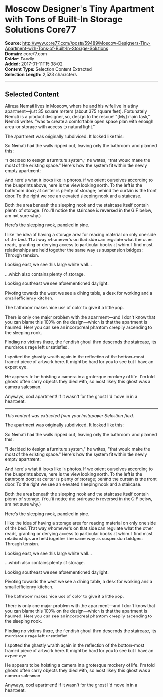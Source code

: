# Moscow Designer's Tiny Apartment with Tons of Built-In Storage Solutions Core77

**Source:** http://www.core77.com//posts/59489/Moscow-Designers-Tiny-Apartment-with-Tons-of-Built-In-Storage-Solutions  
**Domain:** core77.com  
**Folder:** Feedly  
**Added:** 2017-01-11T15:38:02  
**Content Type:** Selection Content Extracted  
**Selection Length:** 2,523 characters  


---

## Selected Content

Alireza Nemati lives in Moscow, where he and his wife live in a tiny apartment—just 35 square meters (about 375 square feet). Fortunately Nemati is a product designer, so, design to the rescue! "[My] main task," Nemati writes, "was to create a comfortable open space plan with enough area for storage with access to natural light."

The apartment was originally subdivided. It looked like this:

So Nemati had the walls ripped out, leaving only the bathroom, and planned this:

"I decided to design a furniture system," he writes, "that would make the most of the existing space." Here's how the system fit within the newly empty apartment:

And here's what it looks like in photos. If we orient ourselves according to the blueprints above, here is the view looking north. To the left is the bathroom door; at center is plenty of storage; behind the curtain is the front door. To the right we see an elevated sleeping nook and a staircase.

Both the area beneath the sleeping nook and the staircase itself contain plenty of storage. (You'll notice the staircase is reversed in the GIF below, am not sure why.)

Here's the sleeping nook, paneled in pine.

I like the idea of having a storage area for reading material on only one side of the bed. That way whomever's on that side can regulate what the other reads, granting or denying access to particular books at whim. I find most relationships are held together the same way as suspension bridges: Through tension.

Looking east, we see this large white wall…

…which also contains plenty of storage.

Looking southeast we see aforementioned daylight.

Pivoting towards the west we see a dining table, a desk for working and a small efficiency kitchen.

The bathroom makes nice use of color to give it a little pop.

There is only one major problem with the apartment—and I don't know that you can blame this 100% on the design—which is that the apartment is haunted. Here you can see an incorporeal phantom creepily ascending to the sleeping nook.

Finding no victims there, the fiendish ghoul then descends the staircase, its murderous rage left unsatisfied.

I spotted the ghastly wraith again in the reflection of the bottom-most framed piece of artwork here. It might be hard for you to see but I have an expert eye.

He appears to be hoisting a camera in a grotesque mockery of life. I'm told ghosts often carry objects they died with, so most likely this ghost was a camera salesman.

Anyways, cool apartment! If it wasn't for the ghost I'd move in in a heartbeat.

---

*This content was extracted from your Instapaper Selection field.*

The apartment was originally subdivided. It looked like this:

So Nemati had the walls ripped out, leaving only the bathroom, and planned this:

"I decided to design a furniture system," he writes, "that would make the most of the existing space." Here's how the system fit within the newly empty apartment:

And here's what it looks like in photos. If we orient ourselves according to the blueprints above, here is the view looking north. To the left is the bathroom door; at center is plenty of storage; behind the curtain is the front door. To the right we see an elevated sleeping nook and a staircase.

Both the area beneath the sleeping nook and the staircase itself contain plenty of storage. (You'll notice the staircase is reversed in the GIF below, am not sure why.)

Here's the sleeping nook, paneled in pine.

I like the idea of having a storage area for reading material on only one side of the bed. That way whomever's on that side can regulate what the other reads, granting or denying access to particular books at whim. I find most relationships are held together the same way as suspension bridges: Through tension.

Looking east, we see this large white wall…

…which also contains plenty of storage.

Looking southeast we see aforementioned daylight.

Pivoting towards the west we see a dining table, a desk for working and a small efficiency kitchen.

The bathroom makes nice use of color to give it a little pop.

There is only one major problem with the apartment—and I don't know that you can blame this 100% on the design—which is that the apartment is haunted. Here you can see an incorporeal phantom creepily ascending to the sleeping nook.

Finding no victims there, the fiendish ghoul then descends the staircase, its murderous rage left unsatisfied.

I spotted the ghastly wraith again in the reflection of the bottom-most framed piece of artwork here. It might be hard for you to see but I have an expert eye.

He appears to be hoisting a camera in a grotesque mockery of life. I'm told ghosts often carry objects they died with, so most likely this ghost was a camera salesman.

Anyways, cool apartment! If it wasn't for the ghost I'd move in in a heartbeat.
